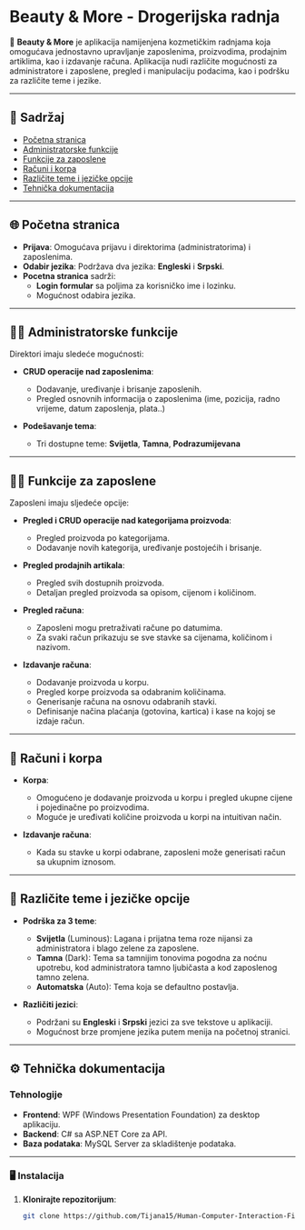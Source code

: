 # Beauty & More - Drogerijska radnja

🌸 **Beauty & More** je aplikacija namijenjena kozmetičkim radnjama koja omogućava jednostavno upravljanje zaposlenima, proizvodima, prodajnim artiklima, kao i izdavanje računa. Aplikacija nudi različite mogućnosti za administratore i zaposlene, pregled i manipulaciju podacima, kao i podršku za različite teme i jezike.

---

## 📑 Sadržaj

- [Početna stranica](#početna-stranica)
- [Administratorske funkcije](#administratorske-funkcije)
- [Funkcije za zaposlene](#funkcije-za-zaposlene)
- [Računi i korpa](#računi-i-korpa)
- [Različite teme i jezičke opcije](#višekratne-teme-i-jezičke-opcije)
- [Tehnička dokumentacija](#tehnička-dokumentacija)

---

## 🌐 Početna stranica

- **Prijava**: Omogućava prijavu i direktorima (administratorima) i zaposlenima.
- **Odabir jezika**: Podržava dva jezika: **Engleski** i **Srpski**.
- **Pocetna stranica** sadrži:
  - **Login formular** sa poljima za korisničko ime i lozinku.
  - Mogućnost odabira jezika.

---

## 👩‍💼 Administratorske funkcije

Direktori imaju sledeće mogućnosti:

- **CRUD operacije nad zaposlenima**:
  - Dodavanje, uređivanje i brisanje zaposlenih.
  - Pregled osnovnih informacija o zaposlenima (ime, pozicija, radno vrijeme, datum zaposlenja, plata..)
  
- **Podešavanje tema**:
  - Tri dostupne teme: **Svijetla**, **Tamna**, **Podrazumijevana**
  
  
---

## 👨‍💼 Funkcije za zaposlene

Zaposleni imaju sljedeće opcije:

- **Pregled i CRUD operacije nad kategorijama proizvoda**:
  - Pregled proizvoda po kategorijama.
  - Dodavanje novih kategorija, uređivanje postojećih i brisanje.
  
- **Pregled prodajnih artikala**:
  - Pregled svih dostupnih proizvoda.
  - Detaljan pregled proizvoda sa opisom, cijenom i količinom.
  
- **Pregled računa**:
  - Zaposleni mogu pretraživati račune po datumima.
  - Za svaki račun prikazuju se sve stavke sa cijenama, količinom i nazivom.
  
- **Izdavanje računa**:
  - Dodavanje proizvoda u korpu.
  - Pregled korpe proizvoda sa odabranim količinama.
  - Generisanje računa na osnovu odabranih stavki.
  - Definisanje načina plaćanja (gotovina, kartica) i kase na kojoj se izdaje račun.

---

## 🛒 Računi i korpa

- **Korpa**:
  - Omogućeno je dodavanje proizvoda u korpu i pregled  ukupne cijene i pojedinačne po proizvodima.
  - Moguće je uređivati količine proizvoda u korpi na intuitivan način.

- **Izdavanje računa**:
  - Kada su stavke u korpi odabrane, zaposleni može generisati račun sa ukupnim iznosom.

---

## 🎨 Različite teme i jezičke opcije

- **Podrška za 3 teme**: 
  - **Svijetla** (Luminous): Lagana i prijatna tema roze nijansi za administratora i blago zelene za zaposlene.
  - **Tamna** (Dark): Tema sa tamnijim tonovima pogodna za noćnu upotrebu, kod administratora tamno ljubičasta a kod zaposlenog tamno zelena.
  - **Automatska** (Auto): Tema koja se defaultno postavlja.

- **Različiti jezici**: 
  - Podržani su **Engleski** i **Srpski** jezici za sve tekstove u aplikaciji.
  - Mogućnost brze promjene jezika putem menija na početnoj stranici.

---

## ⚙️ Tehnička dokumentacija

### Tehnologije

- **Frontend**: WPF (Windows Presentation Foundation) za desktop aplikaciju.
- **Backend**: C# sa ASP.NET Core za API.
- **Baza podataka**: MySQL Server za skladištenje podataka.

---

### 🖥️ Instalacija

1. **Klonirajte repozitorijum**:
   ```bash
   git clone https://github.com/Tijana15/Human-Computer-Interaction-First.git

